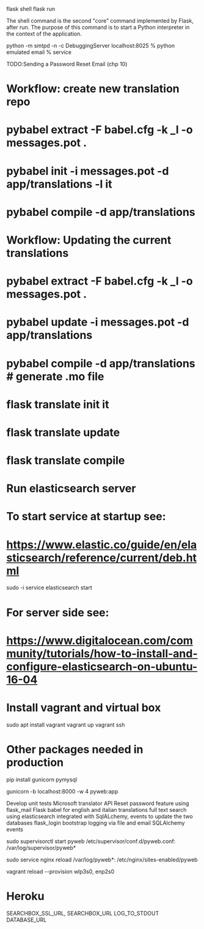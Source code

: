 flask shell
flask run

The shell command is the second "core" command implemented by Flask,
after run. The purpose of this command is to start a Python interpreter in the
context of the application.

python -m smtpd -n -c DebuggingServer localhost:8025 % python emulated email
                                                     % service


TODO:Sending a Password Reset Email (chp 10)

# Workflow: create new translation repo
# pybabel extract -F babel.cfg -k _l -o messages.pot .
# pybabel init -i messages.pot -d app/translations -l it
# pybabel compile -d app/translations


# Workflow: Updating the current translations
# pybabel extract -F babel.cfg -k _l -o messages.pot .
# pybabel update -i messages.pot -d app/translations
# pybabel compile -d app/translations # generate .mo file

# flask translate init it
# flask translate update
# flask translate compile

# Run elasticsearch server
# To start service at startup see:
# https://www.elastic.co/guide/en/elasticsearch/reference/current/deb.html
sudo -i service elasticsearch start
# For server side see:
# https://www.digitalocean.com/community/tutorials/how-to-install-and-configure-elasticsearch-on-ubuntu-16-04


# Install vagrant and virtual box
sudo apt install vagrant
vagrant up
vagrant ssh

# Other packages needed in production
pip install gunicorn pymysql

gunicorn -b localhost:8000 -w 4 pyweb:app




Develop unit tests
Microsoft translator API
Reset password feature using flask_mail
Flask babel for english and italian translations
full text search using elasticsearch integrated with SqlALchemy, events to update the two databases
flask_login
bootstrap
logging via file and email
SQLAlchemy events

sudo supervisorctl start pyweb
/etc/supervisor/conf.d/pyweb.conf:
/var/log/supervisor/pyweb*


sudo service nginx reload
/var/log/pyweb*: /etc/nginx/sites-enabled/pyweb

vagrant reload --provision
wlp3s0, enp2s0

# Heroku
SEARCHBOX_SSL_URL, SEARCHBOX_URL
LOG_TO_STDOUT
DATABASE_URL